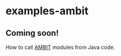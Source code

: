 examples-ambit
==============

Coming soon!
----------------

How to call [AMBIT](http://ambit.sourceforge.net/ "AMBIT") modules from Java code.



